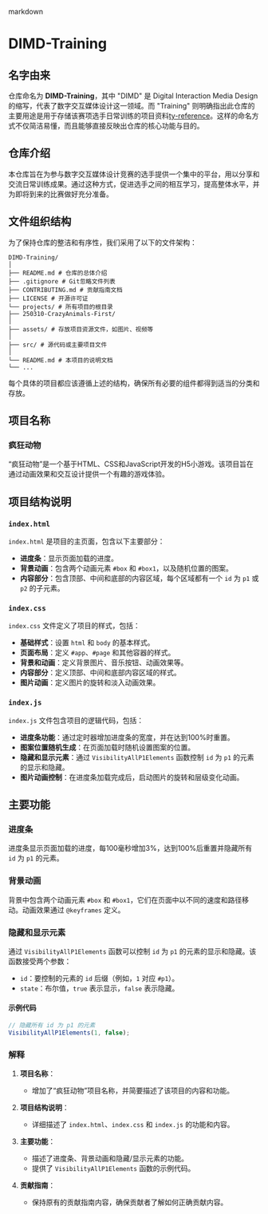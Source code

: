 markdown
# DIMD-Training

## 名字由来

仓库命名为 **DIMD-Training**，其中 "DIMD" 是 Digital Interaction Media Design 的缩写，代表了数字交互媒体设计这一领域。而 "Training" 则明确指出此仓库的主要用途是用于存储该赛项选手日常训练的项目资料[ty-reference](4)。这样的命名方式不仅简洁易懂，而且能够直接反映出仓库的核心功能与目的。

## 仓库介绍

本仓库旨在为参与数字交互媒体设计竞赛的选手提供一个集中的平台，用以分享和交流日常训练成果。通过这种方式，促进选手之间的相互学习，提高整体水平，并为即将到来的比赛做好充分准备。

## 文件组织结构

为了保持仓库的整洁和有序性，我们采用了以下的文件架构：
```
DIMD-Training/ 
│ 
├── README.md # 仓库的总体介绍 
├── .gitignore # Git忽略文件列表 
├── CONTRIBUTING.md # 贡献指南文档 
├── LICENSE # 开源许可证 
└── projects/ # 所有项目的根目录 
├── 250310-CrazyAnimals-First/ 
│ 
├── assets/ # 存放项目资源文件，如图片、视频等 
│ 
├── src/ # 源代码或主要项目文件 
│ 
└── README.md # 本项目的说明文档 
└── ...
```
每个具体的项目都应该遵循上述的结构，确保所有必要的组件都得到适当的分类和存放。

## 项目名称

### 疯狂动物

“疯狂动物”是一个基于HTML、CSS和JavaScript开发的H5小游戏。该项目旨在通过动画效果和交互设计提供一个有趣的游戏体验。

## 项目结构说明

### `index.html`

`index.html` 是项目的主页面，包含以下主要部分：
- **进度条**：显示页面加载的进度。
- **背景动画**：包含两个动画元素 `#box` 和 `#box1`，以及随机位置的图案。
- **内容部分**：包含顶部、中间和底部的内容区域，每个区域都有一个 `id` 为 `p1` 或 `p2` 的子元素。

### `index.css`

`index.css` 文件定义了项目的样式，包括：
- **基础样式**：设置 `html` 和 `body` 的基本样式。
- **页面布局**：定义 `#app`、`#page` 和其他容器的样式。
- **背景和动画**：定义背景图片、音乐按钮、动画效果等。
- **内容部分**：定义顶部、中间和底部内容区域的样式。
- **图片动画**：定义图片的旋转和淡入动画效果。

### `index.js`

`index.js` 文件包含项目的逻辑代码，包括：
- **进度条功能**：通过定时器增加进度条的宽度，并在达到100%时重置。
- **图案位置随机生成**：在页面加载时随机设置图案的位置。
- **隐藏和显示元素**：通过 `VisibilityAllP1Elements` 函数控制 `id` 为 `p1` 的元素的显示和隐藏。
- **图片动画控制**：在进度条加载完成后，启动图片的旋转和层级变化动画。

## 主要功能

### 进度条

进度条显示页面加载的进度，每100毫秒增加3%，达到100%后重置并隐藏所有 `id` 为 `p1` 的元素。

### 背景动画

背景中包含两个动画元素 `#box` 和 `#box1`，它们在页面中以不同的速度和路径移动。动画效果通过 `@keyframes` 定义。

### 隐藏和显示元素

通过 `VisibilityAllP1Elements` 函数可以控制 `id` 为 `p1` 的元素的显示和隐藏。该函数接受两个参数：
- `id`：要控制的元素的 `id` 后缀（例如，`1` 对应 `#p1`）。
- `state`：布尔值，`true` 表示显示，`false` 表示隐藏。

#### 示例代码

```javascript
// 隐藏所有 id 为 p1 的元素
VisibilityAllP1Elements(1, false);
```
### 解释

1. **项目名称**：
   - 增加了“疯狂动物”项目名称，并简要描述了该项目的内容和功能。

2. **项目结构说明**：
   - 详细描述了 `index.html`、`index.css` 和 `index.js` 的功能和内容。

3. **主要功能**：
   - 描述了进度条、背景动画和隐藏/显示元素的功能。
   - 提供了 `VisibilityAllP1Elements` 函数的示例代码。

4. **贡献指南**：
   - 保持原有的贡献指南内容，确保贡献者了解如何正确贡献内容。